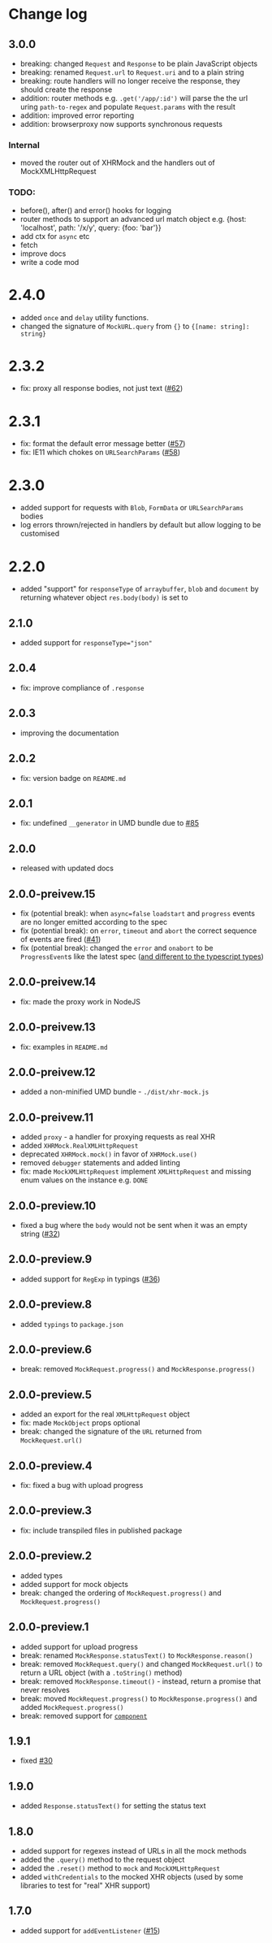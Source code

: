 # Change log

## 3.0.0

* breaking: changed `Request` and `Response` to be plain JavaScript objects
* breaking: renamed `Request.url` to `Request.uri` and to a plain string
* breaking: route handlers will no longer receive the response, they should create the response
* addition: router methods e.g. `.get('/app/:id')` will parse the the url uring `path-to-regex` and populate `Request.params` with the result
* addition: improved error reporting
* addition: browserproxy now supports synchronous requests

### Internal

* moved the router out of XHRMock and the handlers out of MockXMLHttpRequest

### TODO:

* before(), after() and error() hooks for logging
* router methods to support an advanced url match object e.g. {host: 'localhost', path: '/x/y', query: {foo: 'bar'}}
* add ctx for `async` etc
* fetch
* improve docs
* write a code mod

# 2.4.0

* added `once` and `delay` utility functions.
* changed the signature of `MockURL.query` from `{}` to `{[name: string]: string}`

# 2.3.2

* fix: proxy all response bodies, not just text ([#62](https://github.com/jameslnewell/xhr-mock/issues/62))

# 2.3.1

* fix: format the default error message better ([#57](https://github.com/jameslnewell/xhr-mock/issues/57#issuecomment-376489889))
* fix: IE11 which chokes on `URLSearchParams` ([#58](https://github.com/jameslnewell/xhr-mock/pull/58))

# 2.3.0

* added support for requests with `Blob`, `FormData` or `URLSearchParams` bodies
* log errors thrown/rejected in handlers by default but allow logging to be customised

# 2.2.0

* added "support" for `responseType` of `arraybuffer`, `blob` and `document` by returning whatever object `res.body(body)` is set to

## 2.1.0

* added support for `responseType="json"`

## 2.0.4

* fix: improve compliance of `.response`

## 2.0.3

* improving the documentation

## 2.0.2

* fix: version badge on `README.md`

## 2.0.1

* fix: undefined `__generator` in UMD bundle due to [#85](https://github.com/rollup/rollup-plugin-typescript/issues/85)

## 2.0.0

* released with updated docs

## 2.0.0-preivew.15

* fix (potential break): when `async=false` `loadstart` and `progress` events are no longer emitted according to the spec
* fix (potential break): on `error`, `timeout` and `abort` the correct sequence of events are fired ([#41](https://github.com/jameslnewell/xhr-mock/issues/41))
* fix (potential break): changed the `error` and `onabort` to be `ProgressEvent`s like the latest spec ([and different to the typescript types](https://github.com/Microsoft/TypeScript/issues/19830))

## 2.0.0-preivew.14

* fix: made the proxy work in NodeJS

## 2.0.0-preivew.13

* fix: examples in `README.md`

## 2.0.0-preivew.12

* added a non-minified UMD bundle - `./dist/xhr-mock.js`

## 2.0.0-preivew.11

* added `proxy` - a handler for proxying requests as real XHR
* added `XHRMock.RealXMLHttpRequest`
* deprecated `XHRMock.mock()` in favor of `XHRMock.use()`
* removed `debugger` statements and added linting
* fix: made `MockXMLHttpRequest` implement `XMLHttpRequest` and missing enum values on the instance e.g. `DONE`

## 2.0.0-preview.10

* fixed a bug where the `body` would not be sent when it was an empty string ([#32](https://github.com/jameslnewell/xhr-mock/issues/32))

## 2.0.0-preview.9

* added support for `RegExp` in typings ([#36](https://github.com/jameslnewell/xhr-mock/pull/36))

## 2.0.0-preview.8

* added `typings` to `package.json`

## 2.0.0-preview.6

* break: removed `MockRequest.progress()` and `MockResponse.progress()`

## 2.0.0-preview.5

* added an export for the real `XMLHttpRequest` object
* fix: made `MockObject` props optional
* break: changed the signature of the `URL` returned from `MockRequest.url()`

## 2.0.0-preview.4

* fix: fixed a bug with upload progress

## 2.0.0-preview.3

* fix: include transpiled files in published package

## 2.0.0-preview.2

* added types
* added support for mock objects
* break: changed the ordering of `MockRequest.progress()` and `MockRequest.progress()`

## 2.0.0-preview.1

* added support for upload progress
* break: renamed `MockResponse.statusText()` to `MockResponse.reason()`
* break: removed `MockRequest.query()` and changed `MockRequest.url()` to return a URL object (with a `.toString()` method)
* break: removed `MockResponse.timeout()` - instead, return a promise that never resolves
* break: moved `MockRequest.progress()` to `MockResponse.progress()` and added `MockRequest.progress()`
* break: removed support for [`component`](https://github.com/componentjs/component)

## 1.9.1

* fixed [#30](https://github.com/jameslnewell/xhr-mock/issues/30)

## 1.9.0

* added `Response.statusText()` for setting the status text

## 1.8.0

* added support for regexes instead of URLs in all the mock methods
* added the `.query()` method to the request object
* added the `.reset()` method to `mock` and `MockXMLHttpRequest`
* added `withCredentials` to the mocked XHR objects (used by some libraries to test for "real" XHR support)

## 1.7.0

* added support for `addEventListener` ([#15](https://github.com/jameslnewell/xhr-mock/pull/15))
